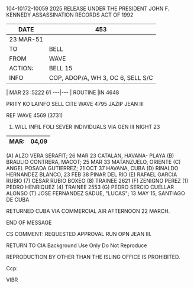 104-10172-10059 2025 RELEASE UNDER THE PRESIDENT JOHN F. KENNEDY ASSASSINATION RECORDS ACT OF 1992

DATE | 453
---|---
|23 MAR-51
TO  | BELL
FROM | WAVE
ACTION: | BELL 15
INFO | COP, ADOP/A, WH 3, OC 6, SELL S/C

| MAR 23 :5222 61
---|---
| ROUTINE
|IN 4648

PRITY KO LAINFO SELL CITE WAVE 4795
JAZIP JEAN III

REF WAVE 4569 (3731)

1. WILL INFIL FOLI SEVER INDIVIDUALS VIA GEN III NIGHT 23

MAR: | 04,09
---|---
(A) ALZO VERA SERAFIT; 26 MAR 23 CATALAN, HAVANA- PLAYA
(B) BRAULIO CONTRERA, MACOT; 25 MAR 33 MATANZUELO, ORIENTE
(C) ANGEL POSADA GUTIERREZ; 21 OCT 37 HAVANA, CUBA
(D) RINALDO HERNANDEZ BLANCO, 23 FEB 38 PINAR DEL RIO
(E) RAFAEL GARCIA RUBIO (7) CESAR RUBIO BOXEO (8) TRAINEE 2621
(F) ZENIGNO PEREZ (1) PEDRO HENRIQUEZ (4) TRAINEE 2553
(G) PEDRO SERCIO CUELLAR ALONSO (T)
JOSE FERNANDEZ SADUE, "LUCAS"; 13 MAY 15, SANTIAGO DE CUBA

RETURNED CUBA VIA COMMERCIAL AIR AFTERNOON 22 MARCH.

END OF MESSAGE

CS COMMENT: REQUESTED APPROVAL RUN OPN JEAN III.

RETURN TO CIA
Background Use Only
Do Not Reproduce

REPRODUCTION BY OTHER THAN THE ISLING OFFICE IS PROHIBITED.

Ccp:

VIBR
